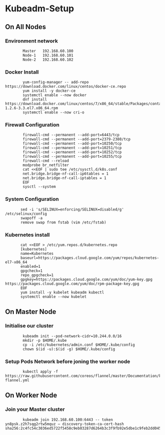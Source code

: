 # Kubeadm-Setup

## On All Nodes

### Environment network

```
        Master   192.168.60.100
        Node-1   192.168.60.101
        Node-2   192.168.60.102
```
### Docker Install

```
        yum-config-manager -- add-repo https://download.docker.com/linux/centos/docker-ce.repo
        yum install -y docker-ce
        systemctl enable --now docker
        dnf install https://download.docker.com/linux/centos/7/x86_64/stable/Packages/containerd.io-1.2.6-3.3.el7.x86_64.rpm
        systemctl enable --now cri-o
```
### Firewall Configuration

```
        firewall-cmd --permanent --add-port=6443/tcp
        firewall-cmd --permanent --add-port=2379-2380/tcp
        firewall-cmd --permanent --add-port=10250/tcp
        firewall-cmd --permanent --add-port=10251/tcp
        firewall-cmd --permanent --add-port=10252/tcp
        firewall-cmd --permanent --add-port=10255/tcp
        firewall-cmd --reload
        modprobe br_netfilter
        cat <<EOF | sudo tee /etc/sysctl.d/k8s.conf
        net.bridge.bridge-nf-call-ip6tables = 1
        net.bridge.bridge-nf-call-iptables = 1
        EOF
        sysctl --system
 ```
 
 ### System  Configuration
 
 ```
        sed -i 's/SELINUX=enforcing/SELINUX=disabled/g' /etc/selinux/config
        swapoff -a
        remove swap from fstab (vim /etc/fstab)
 ```
 ### Kubernetes install
 
 ```
        cat <<EOF > /etc/yum.repos.d/kubernetes.repo
        [kubernetes]
        name=Kubernetes
        baseurl=https://packages.cloud.google.com/yum/repos/kubernetes-el7-x86_64
        enabled=1
        gpgcheck=1
        repo_gpgcheck=1
        gpgkey=https://packages.cloud.google.com/yum/doc/yum-key.gpg https://packages.cloud.google.com/yum/doc/rpm-package-key.gpg
        EOF
        yum install -y kubelet kubeadm kubectl
        systemctl enable --now kubelet
 ```
## On Master Node
### Initialise our cluster

```
        kubeadm init --pod-network-cidr=10.244.0.0/16
        mkdir -p $HOME/.kube
        cp -i /etc/kubernetes/admin.conf $HOME/.kube/config
        chown $(id -u):$(id -g) $HOME/.kube/config
```   

### Setup Pods Network before joning the worker node 

```
        kubectl apply -f https://raw.githubusercontent.com/coreos/flannel/master/Documentation/kube-flannel.yml
```
## On Worker Node
### Join your Master cluster 

```
        kubeadm join 192.168.60.100:6443 -- token yn8psk.z2h7sqg2rtw5mquz — discovery-token-ca-cert-hash sha256:2c4fc54c3036ed5722f5458c9eb03287d6264b3c3f9fb92e5dbe1c9feb2dd045
```
        

